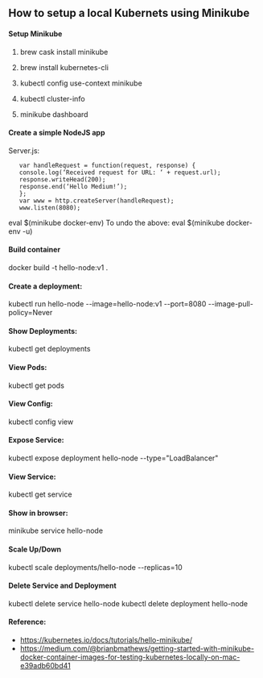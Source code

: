 ## How to setup a local Kubernets using Minikube


#### Setup Minikube

1. brew cask install minikube

2. brew install kubernetes-cli

3. kubectl config use-context minikube

4. kubectl cluster-info

5. minikube dashboard


#### Create a simple NodeJS app

Server.js:

```var http = require(‘http’);
   var handleRequest = function(request, response) {
   console.log(‘Received request for URL: ‘ + request.url);
   response.writeHead(200);
   response.end(‘Hello Medium!’);
   };
   var www = http.createServer(handleRequest);
   www.listen(8080);
 ```
   
       
eval $(minikube docker-env)
To undo the above:  eval $(minikube docker-env -u)


#### Build container
docker build -t hello-node:v1 .


#### Create a deployment: 
kubectl run hello-node --image=hello-node:v1 --port=8080 --image-pull-policy=Never

#### Show Deployments:
kubectl get deployments

#### View Pods:
kubectl get pods

#### View Config:
kubectl config view

#### Expose Service:
kubectl expose deployment hello-node --type="LoadBalancer"

#### View Service:
kubectl get service

#### Show in browser:
minikube service hello-node

#### Scale Up/Down
kubectl scale deployments/hello-node --replicas=10

#### Delete Service and Deployment
kubectl delete service hello-node
kubectl delete deployment hello-node

#### Reference:

* https://kubernetes.io/docs/tutorials/hello-minikube/
* https://medium.com/@brianbmathews/getting-started-with-minikube-docker-container-images-for-testing-kubernetes-locally-on-mac-e39adb60bd41
 



